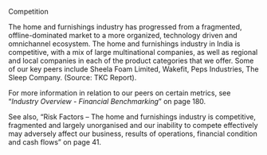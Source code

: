Competition

The home and furnishings industry has progressed from a fragmented, offline-dominated market to a more organized,
technology driven and omnichannel ecosystem. The home and furnishings industry in India is competitive, with a mix of large
multinational companies, as well as regional and local companies in each of the product categories that we offer. Some of our
key peers include Sheela Foam Limited, Wakefit, Peps Industries, The Sleep Company. (Source: TKC Report).

For more information in relation to our peers on certain metrics, see “*Industry Overview - Financial Benchmarking*” on page 180.

See also, “Risk Factors – The home and furnishings industry is competitive, fragmented and largely unorganised and our inability to compete effectively may adversely affect our business, results of operations, financial condition and cash flows” on page 41.